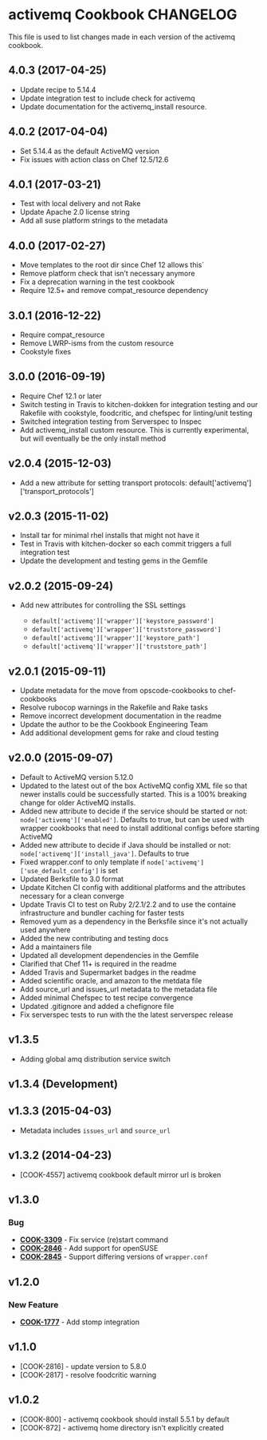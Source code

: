# activemq Cookbook CHANGELOG

This file is used to list changes made in each version of the activemq cookbook.

## 4.0.3 (2017-04-25)

- Update recipe to 5.14.4
- Update integration test to include check for activemq 
- Update documentation for the activemq_install resource. 

## 4.0.2 (2017-04-04)

- Set 5.14.4 as the default ActiveMQ version
- Fix issues with action class on Chef 12.5/12.6

## 4.0.1 (2017-03-21)

- Test with local delivery and not Rake
- Update Apache 2.0 license string
- Add all suse platform strings to the metadata

## 4.0.0 (2017-02-27)

- Move templates to the root dir since Chef 12 allows this`
- Remove platform check that isn’t necessary anymore
- Fix a deprecation warning in the test cookbook
- Require 12.5+ and remove compat_resource dependency

## 3.0.1 (2016-12-22)
- Require compat_resource
- Remove LWRP-isms from the custom resource
- Cookstyle fixes

## 3.0.0 (2016-09-19)

- Require Chef 12.1 or later
- Switch testing in Travis to kitchen-dokken for integration testing and our Rakefile with cookstyle, foodcritic, and chefspec for linting/unit testing
- Switched integration testing from Serverspec to Inspec
- Add activemq_install custom resource. This is currently experimental, but will eventually be the only install method

## v2.0.4 (2015-12-03)

- Add a new attribute for setting transport protocols: default['activemq']['transport_protocols']

## v2.0.3 (2015-11-02)

- Install tar for minimal rhel installs that might not have it
- Test in Travis with kitchen-docker so each commit triggers a full integration test
- Update the development and testing gems in the Gemfile

## v2.0.2 (2015-09-24)

- Add new attributes for controlling the SSL settings

  - `default['activemq']['wrapper']['keystore_password']`
  - `default['activemq']['wrapper']['truststore_password']`
  - `default['activemq']['wrapper']['keystore_path']`
  - `default['activemq']['wrapper']['truststore_path']`

## v2.0.1 (2015-09-11)

- Update metadata for the move from opscode-cookbooks to chef-cookbooks
- Resolve rubocop warnings in the Rakefile and Rake tasks
- Remove incorrect development documentation in the readme
- Update the author to be the Cookbook Engineering Team
- Add additional development gems for rake and cloud testing

## v2.0.0 (2015-09-07)

- Default to ActiveMQ version 5.12.0
- Updated to the latest out of the box ActiveMQ config XML file so that newer installs could be successfully started. This is a 100% breaking change for older ActiveMQ installs.
- Added new attribute to decide if the service should be started or not: `node['activemq']['enabled']`. Defaults to true, but can be used with wrapper cookbooks that need to install additional configs before starting ActiveMQ
- Added new attribute to decide if Java should be installed or not: `node['activemq']['install_java']`. Defaults to true
- Fixed wrapper.conf to only template if `node['activemq']['use_default_config']` is set
- Updated Berksfile to 3.0 format
- Update Kitchen CI config with additional platforms and the attributes necessary for a clean converge
- Update Travis CI to test on Ruby 2/2.1/2.2 and to use the containe infrastructure and bundler caching for faster tests
- Removed yum as a dependency in the Berksfile since it's not actually used anywhere
- Added the new contributing and testing docs
- Add a maintainers file
- Updated all development dependencies in the Gemfile
- Clarified that Chef 11+ is required in the readme
- Added Travis and Supermarket badges in the readme
- Added scientific oracle, and amazon to the metdata file
- Add source_url and issues_url metadata to the metadata file
- Added minimal Chefspec to test recipe convergence
- Updated .gitignore and added a chefignore file
- Fix serverspec tests to run with the the latest serverspec release

## v1.3.5

- Adding global amq distribution service switch

## v1.3.4 (Development)

## v1.3.3 (2015-04-03)

- Metadata includes `issues_url` and `source_url`

## v1.3.2 (2014-04-23)

- [COOK-4557] activemq cookbook default mirror url is broken

## v1.3.0

### Bug

- **[COOK-3309](https://tickets.opscode.com/browse/COOK-3309)** - Fix service (re)start command
- **[COOK-2846](https://tickets.opscode.com/browse/COOK-2846)** - Add support for openSUSE
- **[COOK-2845](https://tickets.opscode.com/browse/COOK-2845)** - Support differing versions of `wrapper.conf`

## v1.2.0

### New Feature

- **[COOK-1777](https://tickets.opscode.com/browse/COOK-1777)** - Add stomp integration

## v1.1.0

- [COOK-2816] - update version to 5.8.0
- [COOK-2817] - resolve foodcritic warning

## v1.0.2

- [COOK-800] - activemq cookbook should install 5.5.1 by default
- [COOK-872] - activemq home directory isn't explicitly created
